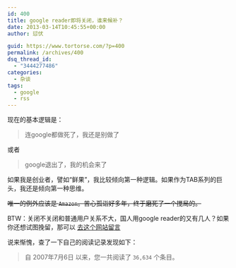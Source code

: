 ```yaml
---
id: 400
title: google reader即将关闭，谁来候补？
date: 2013-03-14T10:45:55+00:00
author: 愆伏

guid: https://www.tortorse.com/?p=400
permalink: /archives/400
dsq_thread_id:
  - "3444277486"
categories:
  - 杂谈
tags:
  - google
  - rss
---
```

现在的基本逻辑是：

> 连google都做死了，我还是别做了

或者

> google退出了，我的机会来了

如果我是创业者，譬如“鲜果”，我比较倾向第一种逻辑。如果作为TAB系列的巨头，我还是倾向第一种思维。

~~唯一的例外应该是 `Amazon`。苦心孤诣好多年，终于磨死了一个搅局的。~~

BTW：关闭不关闭和普通用户关系不大，国人用google reader的又有几人？如果你还想试图挽留，那可以 [去这个网站留言](https://keepgooglereader.com)

说来惭愧，查了一下自己的阅读记录发现如下：

> 自 2007年7月6日 以来，您一共阅读了 `36,634` 个条目。